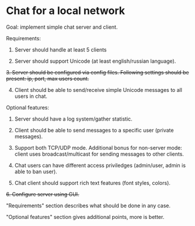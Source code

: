 Chat for a local network
========

Goal: implement simple chat server and client.

Requirements:

1. Server should handle at least 5 clients

2. Server should support Unicode (at least english/russian language).

~~3. Server should be configured via config files. Following settings should be present: ip, port, max users count.~~

4. Client should be able to send/receive simple Unicode messages to all users in chat.


Optional features:

1. Server should have a log system/gather statistic.

2. Client should be able to send messages to a specific user (private messages).

3. Support both TCP/UDP mode. Additional bonus for non-server mode: client uses broadcast/multicast for sending messages to other clients.

4. Chat users can have different access priviledges (admin/user, admin is able to ban user).

5. Chat client should support rich text features (font styles, colors).

~~6. Configure server using GUI.~~

"Requirements" section describes what should be done in any case.

"Optional features" section gives additional points, more is better.